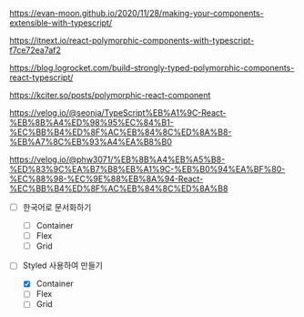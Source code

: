 https://evan-moon.github.io/2020/11/28/making-your-components-extensible-with-typescript/

https://itnext.io/react-polymorphic-components-with-typescript-f7ce72ea7af2

https://blog.logrocket.com/build-strongly-typed-polymorphic-components-react-typescript/

https://kciter.so/posts/polymorphic-react-component

https://velog.io/@seonja/TypeScript%EB%A1%9C-React-%EB%8B%A4%ED%98%95%EC%84%B1-%EC%BB%B4%ED%8F%AC%EB%84%8C%ED%8A%B8-%EB%A7%8C%EB%93%A4%EA%B8%B0

https://velog.io/@phw3071/%EB%8B%A4%EB%A5%B8-%ED%83%9C%EA%B7%B8%EB%A1%9C-%EB%B0%94%EA%BF%80-%EC%88%98-%EC%9E%88%EB%8A%94-React-%EC%BB%B4%ED%8F%AC%EB%84%8C%ED%8A%B8

- [ ] 한국어로 문서화하기

  - [ ] Container
  - [ ] Flex
  - [ ] Grid

- [ ] Styled 사용하여 만들기

  - [x] Container
  - [ ] Flex
  - [ ] Grid
